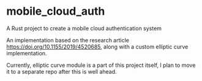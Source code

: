 # mobile_cloud_auth

A Rust project to create a mobile cloud authentication system

An implementation based on the research article https://doi.org/10.1155/2019/4520685, along with a custom elliptic curve implementation.

Currently, elliptic curve module is a part of this project itself, I plan to move it to a separate repo after this is well ahead.
